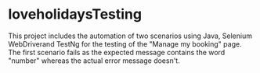 # loveholidaysTesting
This project includes the automation of two scenarios using Java, Selenium WebDriverand TestNg for the testing of the "Manage my booking" page.
The first scenario fails as the expected message contains the word "number" whereas the actual error message doesn't.
